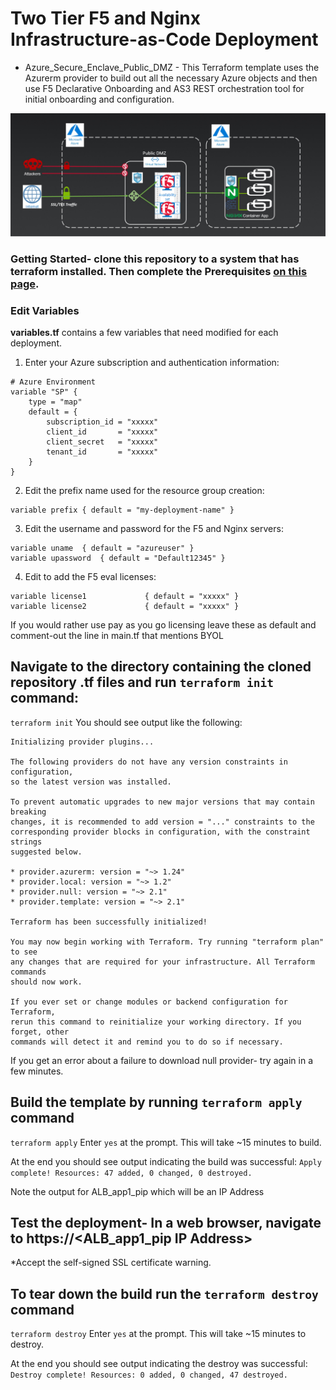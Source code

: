 # Two Tier F5 and Nginx Infrastructure-as-Code Deployment

* Azure_Secure_Enclave_Public_DMZ - This Terraform template uses the Azurerm provider to build out all the necessary Azure objects and then use F5 Declarative Onboarding and AS3 REST orchestration tool for initial onboarding and configuration. 

![alt text](https://github.com/megamattzilla/f5_terraform/blob/master/nginx-f5-deployment.png "F5 and Nginx Deployment")

### Getting Started- clone this repository to a system that has terraform installed. Then complete the Prerequisites [on this page](https://github.com/megamattzilla/f5_terraform/blob/master/Azure_Secure_Enclave_Public_DMZ/README.md). 

### Edit Variables

**variables.tf** contains a few variables that need modified for each deployment.

1. Enter your Azure subscription and authentication information:
```
# Azure Environment
variable "SP" {
	type = "map"
	default = {
		subscription_id = "xxxxx" 
		client_id       = "xxxxx"
		client_secret   = "xxxxx"
		tenant_id       = "xxxxx"
	}
}
```
2. Edit the prefix name used for the resource group creation:
```
variable prefix	{ default = "my-deployment-name" }
```
3. Edit the username and password for the F5 and Nginx servers:
```
variable uname	{ default = "azureuser" }
variable upassword	{ default = "Default12345" }
```
4. Edit to add the F5 eval licenses:
```
variable license1             { default = "xxxxx" }
variable license2             { default = "xxxxx" }
```
If you would rather use pay as you go licensing leave these as default and comment-out the line in main.tf that mentions BYOL

## Navigate to the directory containing the cloned repository .tf files and run `terraform init` command:
`terraform init`
You should see output like the following:
```
Initializing provider plugins...

The following providers do not have any version constraints in configuration,
so the latest version was installed.

To prevent automatic upgrades to new major versions that may contain breaking
changes, it is recommended to add version = "..." constraints to the
corresponding provider blocks in configuration, with the constraint strings
suggested below.

* provider.azurerm: version = "~> 1.24"
* provider.local: version = "~> 1.2"
* provider.null: version = "~> 2.1"
* provider.template: version = "~> 2.1"

Terraform has been successfully initialized!

You may now begin working with Terraform. Try running "terraform plan" to see
any changes that are required for your infrastructure. All Terraform commands
should now work.

If you ever set or change modules or backend configuration for Terraform,
rerun this command to reinitialize your working directory. If you forget, other
commands will detect it and remind you to do so if necessary.
```
If you get an error about a failure to download null provider- try again in a few minutes.

## Build the template by running `terraform apply` command
`terraform apply`
Enter `yes` at the prompt. This will take ~15 minutes to build. 

At the end you should see output indicating the build was successful:
`Apply complete! Resources: 47 added, 0 changed, 0 destroyed.`

Note the output for ALB_app1_pip which will be an IP Address

## Test the deployment- In a web browser, navigate to https://<ALB_app1_pip IP Address>
*Accept the self-signed SSL certificate warning. 

## To tear down the build run the `terraform destroy` command
`terraform destroy`
Enter `yes` at the prompt. This will take ~15 minutes to destroy. 

At the end you should see output indicating the destroy was successful:
`Destroy complete! Resources: 0 added, 0 changed, 47 destroyed.`

